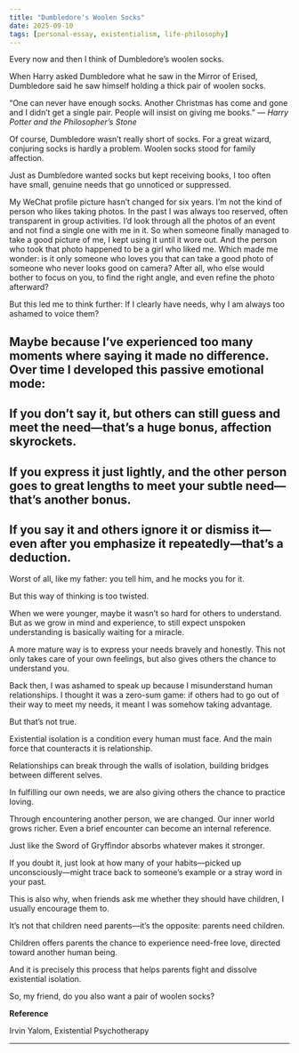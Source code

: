 ```yaml
---
title: "Dumbledore's Woolen Socks"
date: 2025-09-10
tags: [personal-essay, existentialism, life-philosophy]
---
```


Every now and then I think of Dumbledore’s woolen socks.

When Harry asked Dumbledore what he saw in the Mirror of Erised, Dumbledore said he saw himself holding a thick pair of woolen socks.

“One can never have enough socks. Another Christmas has come and gone and I didn’t get a single pair. People will insist on giving me books.” — *Harry Potter and the Philosopher’s Stone*

Of course, Dumbledore wasn’t really short of socks. For a great wizard, conjuring socks is hardly a problem. Woolen socks stood for family affection.

Just as Dumbledore wanted socks but kept receiving books, I too often have small, genuine needs that go unnoticed or suppressed.

My WeChat profile picture hasn’t changed for six years. I’m not the kind of person who likes taking photos. In the past I was always too reserved, often transparent in group activities. I’d look through all the photos of an event and not find a single one with me in it. So when someone finally managed to take a good picture of me, I kept using it until it wore out. And the person who took that photo happened to be a girl who liked me. Which made me wonder: is it only someone who loves you that can take a good photo of someone who never looks good on camera? After all, who else would bother to focus on you, to find the right angle, and even refine the photo afterward?

But this led me to think further: If I clearly have needs, why I am always too ashamed to voice them?

Maybe because I’ve experienced too many moments where saying it made no difference. Over time I developed this passive emotional mode:
- 

If you don’t say it, but others can still guess and meet the need—that’s a huge bonus, affection skyrockets.
- 

If you express it just lightly, and the other person goes to great lengths to meet your subtle need—that’s another bonus.
- 

If you say it and others ignore it or dismiss it—even after you emphasize it repeatedly—that’s a deduction.
- 

Worst of all, like my father: you tell him, and he mocks you for it.

But this way of thinking is too twisted.

When we were younger, maybe it wasn’t so hard for others to understand. But as we grow in mind and experience, to still expect unspoken understanding is basically waiting for a miracle.

A more mature way is to express your needs bravely and honestly. This not only takes care of your own feelings, but also gives others the chance to understand you.

Back then, I was ashamed to speak up because I misunderstand human relationships. I thought it was a zero-sum game: if others had to go out of their way to meet my needs, it meant I was somehow taking advantage.

But that’s not true.

Existential isolation is a condition every human must face. And the main force that counteracts it is relationship.

Relationships can break through the walls of isolation, building bridges between different selves.

In fulfilling our own needs, we are also giving others the chance to practice loving.

Through encountering another person, we are changed. Our inner world grows richer. Even a brief encounter can become an internal reference.

Just like the Sword of Gryffindor absorbs whatever makes it stronger.

If you doubt it, just look at how many of your habits—picked up unconsciously—might trace back to someone’s example or a stray word in your past.

This is also why, when friends ask me whether they should have children, I usually encourage them to.

It’s not that children need parents—it’s the opposite: parents need children.

Children offers parents the chance to experience need-free love, directed toward another human being.

And it is precisely this process that helps parents fight and dissolve existential isolation.

So, my friend, do you also want a pair of woolen socks?

**Reference**

Irvin Yalom, Existential Psychotherapy

---
